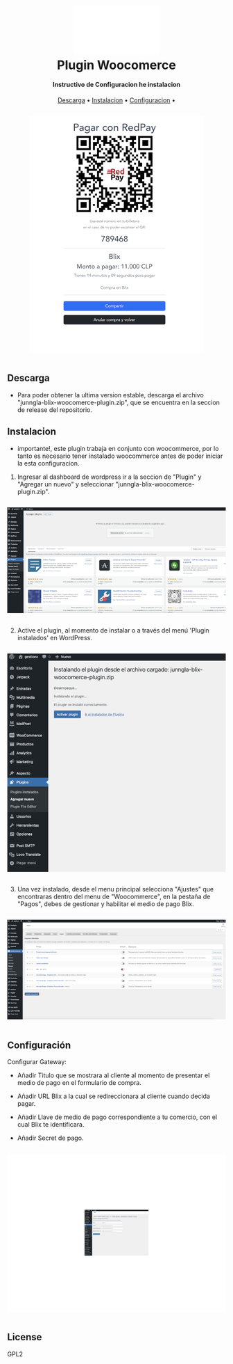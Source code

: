 
<h1 align="center">
  <br>
  <img src="blix_logo.png" alt="Markdownify" width="200">
  <br>
  Plugin Woocomerce
  <br>
</h1>

<h4 align="center">Instructivo de Configuracion he instalacion</h4>

<p align="center">
  <a href="#Download">Descarga</a> •
  <a href="#how-to-use">Instalacion</a> •
  <a href="#configuration">Configuracion</a> •
</p>

<div style="display: flex;align-content: center;justify-content: center">

![screenshot](./screenshot/qr-blix.png)
</div>

## Descarga

* Para poder obtener la ultima version estable, descarga el archivo "junngla-blix-woocomerce-plugin.zip", que se encuentra en la seccion de release del repositorio.

## Instalacion

* importante!, este plugin trabaja en conjunto con woocommerce, por lo tanto es necesario tener instalado woocommerce antes de poder iniciar la esta configuracion.

1. Ingresar al dashboard de wordpress ir a la seccion de "Plugin" y "Agregar un nuevo" y seleccionar "junngla-blix-woocomerce-plugin.zip".

<div style="display: flex;align-content: center;justify-content: center">

![screenshot](./screenshot/wordpress-step-1.png)
</div>

2. Active el plugin, al momento de instalar o a través del menú 'Plugin instalados' en WordPress.

<div style="display: flex;align-content: center;justify-content: center">

![screenshot](./screenshot/wordpress-step-2.png)
</div>

3. Una vez instalado, desde el menu principal selecciona "Ajustes" que encontraras dentro del menu de "Woocommerce", en la pestaña de "Pagos", debes de gestionar y habilitar el medio de pago Blix.

<div style="display: flex;align-content: center;justify-content: center">

![screenshot](./screenshot/wordpress-step-3.png)
</div>


## Configuración

Configurar Gateway:

* Añadir Titulo que se mostrara al cliente al momento de presentar el medio de pago en el formulario de compra.

* Añadir URL Blix a la cual se redireccionara al cliente cuando decida pagar.

* Añadir Llave de medio de pago correspondiente a tu comercio, con el cual Blix te identificara.

* Añadir Secret de pago.

<div style="display: flex;align-content: center;justify-content: center">

![screenshot](./screenshot/wordpress-step-4.png)
</div>


## License

GPL2
